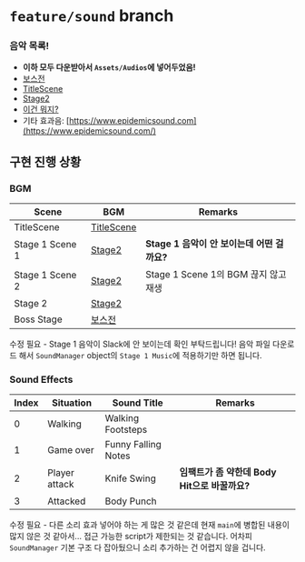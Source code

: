# `feature/sound` branch

### 음악 목록!
- **이하 모두 다운받아서 `Assets/Audios`에 넣어두었음!**
- [보스전](https://assetstore.unity.com/packages/audio/music/free-6-dark-fantasy-boss-battle-tracks-275561)
- [TitleScene](https://www.youtube.com/watch?v=8Erdny-jZW4)
- [Stage2](https://www.youtube.com/watch?v=tRiZG9WGRGo)
- [이건 뭐지?](https://youtu.be/nb89_EBBQT0?si=rDmzDhzm-Qx8UXxV&t=123)
- 기타 효과음: [https://www.epidemicsound.com](https://www.epidemicsound.com/)

## 구현 진행 상황
### BGM
| Scene | BGM | Remarks |
| -- | -- | -- |
| TitleScene | [TitleScene](https://www.youtube.com/watch?v=8Erdny-jZW4) | |
| Stage 1 Scene 1 | [Stage2](https://www.youtube.com/watch?v=tRiZG9WGRGo) | **Stage 1 음악이 안 보이는데 어떤 걸까요?** |
| Stage 1 Scene 2 | [Stage2](https://www.youtube.com/watch?v=tRiZG9WGRGo) | Stage 1 Scene 1의 BGM 끊지 않고 재생 |
| Stage 2 | [Stage2](https://www.youtube.com/watch?v=tRiZG9WGRGo) | |
| Boss Stage | [보스전](https://assetstore.unity.com/packages/audio/music/free-6-dark-fantasy-boss-battle-tracks-275561) | |

수정 필요 - Stage 1 음악이 Slack에 안 보이는데 확인 부탁드립니다! 음악 파일 다운로드 해서 `SoundManager` object의 `Stage 1 Music`에 적용하기만 하면 됩니다.

### Sound Effects
| Index | Situation | Sound Title | Remarks |
| -- | -- | -- | -- |
| 0 | Walking | Walking Footsteps | |
| 1 | Game over | Funny Falling Notes | |
| 2 | Player attack | Knife Swing | **임팩트가 좀 약한데 Body Hit으로 바꿀까요?** |
| 3 | Attacked | Body Punch | |

수정 필요 - 다른 소리 효과 넣어야 하는 게 많은 것 같은데 현재 `main`에 병합된 내용이 많지 않은 것 같아서... 접근 가능한 script가 제한되는 것 같습니다. 어차피 `SoundManager` 기본 구조 다 잡아뒀으니 소리 추가하는 건 어렵지 않을 겁니다.